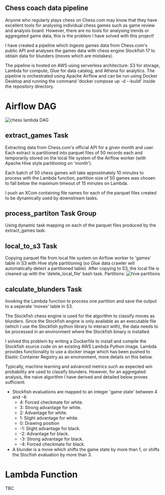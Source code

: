 ## Chess coach data pipeline
Anyone who regularly plays chess on Chess.com may know that they have excellent tools for analysing individual chess games such as game review and analysis board. However, there are no tools for analysing trends or aggregated game data, this is the problem I have solved with this project!

I have created a pipeline which ingests games data from Chess.com's public API and analyses the games data with chess engine Stockfish 17 to obtain data for blunders (moves which are mistakes). 

The pipeline is hosted on AWS using serverless architecture: S3 for storage, Lambda for compute, Glue for data catalog, and Athena for analytics. The pipeline is orchestrated using Apache Airflow and can be run using Docker Desktop and running the command 'docker compose up -d --build' inside the repository directory.

# Airflow DAG
![chess lambda DAG](https://github.com/user-attachments/assets/0ae58d20-becc-49d6-845a-44f1802d4784)
## extract_games Task
Extracting data from Chess.com's official API for a given month and user. Each extract is partitioned into parquet files of 50 records each and temporarily stored on the local file system of the Airflow worker (with Apache Hive style partitioning on 'month'). 

Each batch of 50 chess games will take approximately 10 minutes to process with the Lambda function, partition size of 50 games was chosen to fall below the maximum timeout of 15 minutes on Lambda. 

I push an XCom containing file names for each of the parquet files created to be dynamically used by downstream tasks.

## process_partiton Task Group
Using dynamic task mapping on each of the parquet files produced by the extract_games task.

## local_to_s3 Task
Copying parquet file from local file system on Airflow worker to 'games' table in S3 with Hive style partitioning (so Glue data crawler will automatically detect a partitioned table). After copying to S3, the local file is cleaned up with the 'delete_local_file' bash task.
Partitions:
![hive partitions](https://github.com/user-attachments/assets/c2c5224a-51cc-4b45-bcdc-ca571a7a6f52)

## calculate_blunders Task
Invoking the Lambda function to process one partition and save the output to a seperate 'moves' table in S3.

The Stockfish chess engine is used for the algorithm to classify moves as blunders. Since the Stockfish engine is only available as an executable file (which I use the Stockfish python library to interact with), the data needs to be processed in an environment where the Stockfish binary is installed. 

I solved this problem by writing a Dockerfile to install and compile the Stockfish source code on an existing AWS Lambda Python image. Lambda provides functionality to use a docker image which has been pushed to Elastic Container Registry as an environment, more details on this below.

Typically, machine learning and advanced metrics such as expected win probability are used to classify blunders. However, for an aggregated analysis, the naive algorithm I have derived and detailed below proves sufficient:
* Stockfish evaluations are mapped to an integer 'game state' between 4 and -4:
    * 4: Forced checkmate for white.
    * 3: Strong advantage for white.
    * 2: Advantage for white.
    * 1: Slight advantage for white.
    * 0: Drawing position
    * -1: Slight advantage for black.
    * -2: Advantage for black.
    * -3: Strong advantage for black.
    * -4: Forced checkmate for black.
* A blunder is a move which shifts the game state by more than 1, or shifts the Stocfish evaluation by more than 3.

# Lambda Function

TBC
